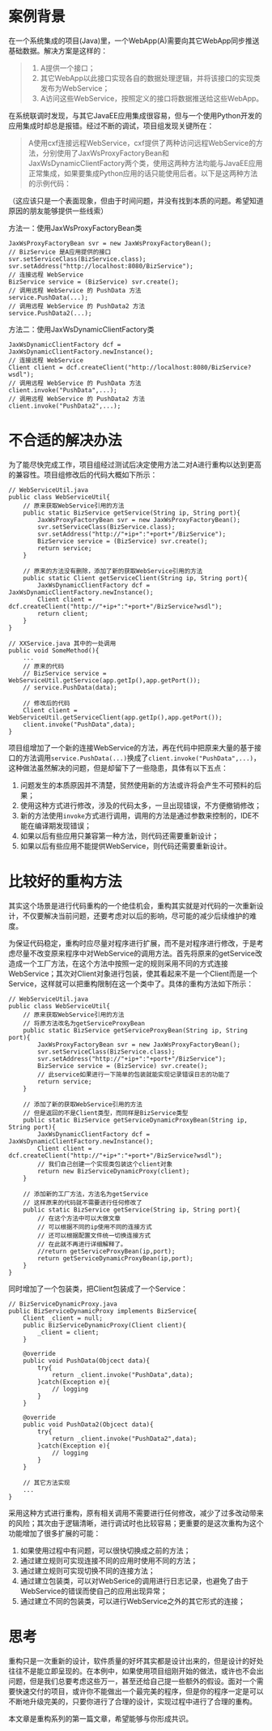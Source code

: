 案例背景
==========================

在一个系统集成的项目(Java)里，一个WebApp(A)需要向其它WebApp同步推送基础数据。解决方案是这样的：

> 1. A提供一个接口；
> 2. 其它WebApp以此接口实现各自的数据处理逻辑，并将该接口的实现类发布为WebService；
> 3. A访问这些WebService，按照定义的接口将数据推送给这些WebApp。

在系统联调时发现，与其它JavaEE应用集成很容易，但与一个使用Python开发的应用集成时却总是报错。经过不断的调试，项目组发现关键所在：

> A使用cxf连接远程WebService，cxf提供了两种访问远程WebService的方法，分别使用了JaxWsProxyFactoryBean和JaxWsDynamicClientFactory两个类，使用这两种方法均能与JavaEE应用正常集成，如果要集成Python应用的话只能使用后者。以下是这两种方法的示例代码：

（这应该只是一个表面现象，但由于时间问题，并没有找到本质的问题。希望知道原因的朋友能够提供一些线索）

方法一：使用JaxWsProxyFactoryBean类

    JaxWsProxyFactoryBean svr = new JaxWsProxyFactoryBean();
    // BizService 是A应用提供的接口
    svr.setServiceClass(BizService.class);
    svr.setAddress("http://localhost:8080/BizService");
    // 连接远程 WebService
    BizService service = (BizService) svr.create();
    // 调用远程 WebService 的 PushData 方法
    service.PushData(...);
    // 调用远程 WebService 的 PushData2 方法
    service.PushData2(...);

方法二：使用JaxWsDynamicClientFactory类

    JaxWsDynamicClientFactory dcf = JaxWsDynamicClientFactory.newInstance();
    // 连接远程 WebService
    Client client = dcf.createClient("http://localhost:8080/BizService?wsdl"); 
    // 调用远程 WebService 的 PushData 方法
    client.invoke("PushData",...);
    // 调用远程 WebService 的 PushData2 方法
    client.invoke("PushData2",...);


不合适的解决办法
==========================

为了能尽快完成工作，项目组经过测试后决定使用方法二对A进行重构以达到更高的兼容性。项目组修改后的代码大概如下所示：

    // WebServiceUtil.java
    public class WebServiceUtil{
        // 原来获取WebService引用的方法
        public static BizService getService(String ip, String port){
            JaxWsProxyFactoryBean svr = new JaxWsProxyFactoryBean();
            svr.setServiceClass(BizService.class);
            svr.setAddress("http://"+ip+":"+port+"/BizService");
            BizService service = (BizService) svr.create();
            return service;
        }

        // 原来的方法没有删除，添加了新的获取WebService引用的方法
        public static Client getServiceClient(String ip, String port){
            JaxWsDynamicClientFactory dcf = JaxWsDynamicClientFactory.newInstance();
            Client client = dcf.createClient("http://"+ip+":"+port+"/BizService?wsdl"); 
            return client;
        }
    }

    // XXService.java 其中的一处调用
    public void SomeMethod(){
        ...
        // 原来的代码
        // BizService service = WebServiceUtil.getService(app.getIp(),app.getPort());
        // service.PushData(data);

        // 修改后的代码
        Client client = WebServiceUtil.getServiceClient(app.getIp(),app.getPort());
        client.invoke("PushData",data);
    }

项目组增加了一个新的连接WebService的方法，再在代码中把原来大量的基于接口的方法调用`service.PushData(...)`换成了`client.invoke("PushData",...)`，这种做法虽然解决的问题，但是却留下了一些隐患，具体有以下五点：

1. 问题发生的本质原因并不清楚，贸然使用新的方法或许将会产生不可预料的后果；
2. 使用这种方式进行修改，涉及的代码太多，一旦出现错误，不方便撤销修改；
3. 新的方法使用`invoke`方式进行调用，调用的方法是通过参数来控制的，IDE不能在编译期发现错误；
4. 如果以后有些应用只兼容第一种方法，则代码还需要重新设计；
5. 如果以后有些应用不能提供WebService，则代码还需要重新设计。

比较好的重构方法
==========================

其实这个场景是进行代码重构的一个绝佳机会，重构其实就是对代码的一次重新设计，不仅要解决当前问题，还要考虑对以后的影响，尽可能的减少后续维护的难度。

为保证代码稳定，重构时应尽量对程序进行扩展，而不是对程序进行修改，于是考虑尽量不改变原来程序中对WebService的调用方法。首先将原来的getService改造成一个工厂方法，在这个方法中按照一定的规则采用不同的方式连接WebService；其次对Client对象进行包装，使其看起来不是一个Client而是一个Service，这样就可以把重构限制在这一个类中了。具体的重构方法如下所示：

    // WebServiceUtil.java
    public class WebServiceUtil{
        // 原来获取WebService引用的方法
        // 将原方法改名为getServiceProxyBean
        public static BizService getServiceProxyBean(String ip, String port){
            JaxWsProxyFactoryBean svr = new JaxWsProxyFactoryBean();
            svr.setServiceClass(BizService.class);
            svr.setAddress("http://"+ip+":"+port+"/BizService");
            BizService service = (BizService) svr.create();
            // 此service如果进行一下简单的包装就能实现记录错误日志的功能了
            return service;
        }

        // 添加了新的获取WebService引用的方法
        // 但是返回的不是Client类型，而同样是BizService类型
        public static BizService getServiceDynamicProxyBean(String ip, String port){
            JaxWsDynamicClientFactory dcf = JaxWsDynamicClientFactory.newInstance();
            Client client = dcf.createClient("http://"+ip+":"+port+"/BizService?wsdl"); 
            // 我们自己创建一个实现类包装这个client对象
            return new BizServiceDynamicProxy(client);
        }

        // 添加新的工厂方法，方法名为getService
        // 这样原来的代码就不需要进行任何修改了
        public static BizService getService(String ip, String port){
            // 在这个方法中可以大做文章
            // 可以根据不同的ip使用不同的连接方式
            // 还可以根据配置文件统一切换连接方式
            // 在此就不再进行详细解释了。
            //return getServiceProxyBean(ip,port);
            return getServiceDynamicProxyBean(ip,port);
        }
    }

同时增加了一个包装类，把Client包装成了一个Service：

    // BizServiceDynamicProxy.java
    public BizServiceDynamicProxy implements BizService{
        Client _client = null;
        public BizServiceDynamicProxy(Client client){
            _client = client;
        }

        @override
        public void PushData(Objcect data){
            try{
                return _client.invoke("PushData",data);
            }catch(Exception e){
                // logging
            }
        }

        @override
        public void PushData2(Objcect data){
            try{
                return _client.invoke("PushData2",data);
            }catch(Exception e){
                // logging
            }
        }

        // 其它方法实现
        ...
    }

采用这种方式进行重构，原有相关调用不需要进行任何修改，减少了过多改动带来的风险；其次由于逻辑清晰，进行调试时也比较容易；更重要的是这次重构为这个功能增加了很多扩展的可能：

1. 如果使用过程中有问题，可以很快切换成之前的方法；
2. 通过建立规则可实现连接不同的应用时使用不同的方法；
3. 通过建立规则可实现切换不同的连接方法；
4. 通过建立包装类，可以对WebSerice的调用进行日志记录，也避免了由于WebService的错误而使自己的应用出现异常；
5. 通过建立不同的包装类，可以进行WebService之外的其它形式的连接；

思考
==========================

重构只是一次重新的设计，软件质量的好坏其实都是设计出来的，但是设计的好处往往不是能立即呈现的。在本例中，如果使用项目组刚开始的做法，或许也不会出问题，但是我们总要考虑这些万一，甚至还给自己提一些额外的假设。面对一个需要快速交付的项目，或许你不能做出一个最完美的程序，但是你的程序一定是可以不断地升级完美的，只要你进行了合理的设计，实现过程中进行了合理的重构。

本文章是重构系列的第一篇文章，希望能够与你形成共识。
